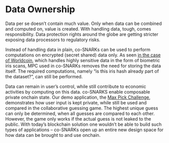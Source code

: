 # Data Ownership

Data per se doesn’t contain much value. Only when data can be combined and computed on, value is created. With handling data, tough, comes responsibility. Data protection rights around the globe are getting stricter exposing data processors to regulatory risks.

Instead of handling data in plain, co-SNARKs can be used to perform computations on encrypted (secret shared) data only. As seen [in the case of Worldcoin](https://de-de.worldcoin.org/blog/announcements/worldcoin-foundation-unveils-new-smpc-system-deletes-old-iris-codes), which handles highly sensitive data in the form of biometric iris scans, MPC used in co-SNARKs removes the need for storing the data itself. The required computations, namely “is this iris hash already part of the dataset?”, can still be performed.

Data can remain in user’s control, while still contribute to economic activities by computing on this data. co-SNARKS enable composable private onchain state. Our demo application, the [Max Pick Challenge](https://blog.taceo.io/max-pick-challenge), demonstrates how user input is kept private, while still be used and compared in the collaborative guessing game. The highest unique guess can only be determined, when all guesses are compared to each other. However, the game only works if the actual guess is not leaked to the public. With today’s blockchain solution one wouldn’t be able to build such types of applications – co-SNARKs open up an entire new design space for how data can be brought to and use onchain.
